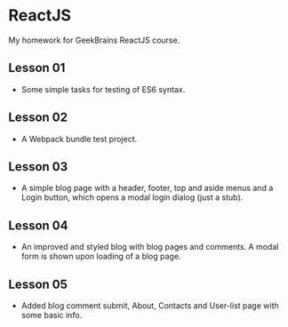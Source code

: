 # ReactJS
My homework for GeekBrains ReactJS course.

## Lesson 01
* Some simple tasks for testing of ES6 syntax.

## Lesson 02
* A Webpack bundle test project.

## Lesson 03
* A simple blog page with a header, footer, top and aside menus and a Login button, which opens a modal login dialog (just a stub).

## Lesson 04
* An improved and styled blog with blog pages and comments. A modal form is shown upon loading of a blog page.

## Lesson 05
* Added blog comment submit, About, Contacts and User-list page with some basic info.
